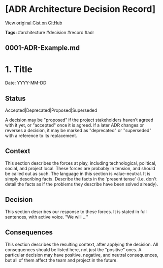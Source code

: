# [ADR Architecture Decision Record] 

[View original Gist on GitHub](https://gist.github.com/Integralist/94474b1d73deeb832f1f22f080f50c8a)

**Tags:** #architecture #decision #record #adr

## 0001-ADR-Example.md

# 1. Title

Date: YYYY-MM-DD

## Status

Accepted|Deprecated|Proposed|Superseded

A decision may be "proposed" if the project stakeholders haven't agreed with it yet, or "accepted" once it is agreed. If a later ADR changes or reverses a decision, it may be marked as "deprecated" or "superseded" with a reference to its replacement. 

## Context

This section describes the forces at play, including technological, political, social, and project local. These forces are probably in tension, and should be called out as such. The language in this section is value-neutral. It is simply describing facts. Describe the facts in the 'present tense' (i.e. don't detail the facts as if the problems they describe have been solved already).

## Decision

This section describes our response to these forces. It is stated in full sentences, with active voice. "We will ..."

## Consequences

This section describes the resulting context, after applying the decision. All consequences should be listed here, not just the "positive" ones. A particular decision may have positive, negative, and neutral consequences, but all of them affect the team and project in the future.



